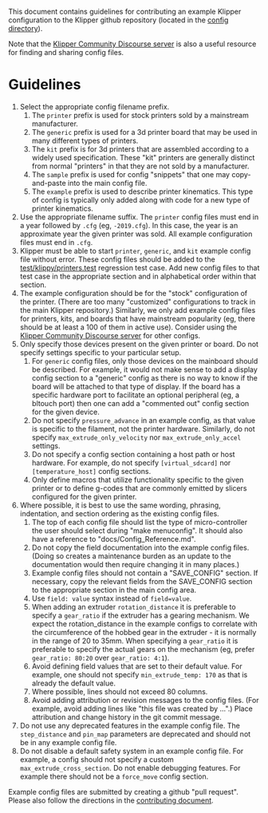 This document contains guidelines for contributing an example Klipper
configuration to the Klipper github repository (located in the
[config directory](../config/)).

Note that the
[Klipper Community Discourse server](https://community.klipper3d.org) is also a
useful resource for finding and sharing config files.

# Guidelines

1. Select the appropriate config filename prefix.
   1. The `printer` prefix is used for stock printers sold by a mainstream
      manufacturer.
   2. The `generic` prefix is used for a 3d printer board that may be used in
      many different types of printers.
   3. The `kit` prefix is for 3d printers that are assembled according to a
      widely used specification. These "kit" printers are generally distinct
      from normal "printers" in that they are not sold by a manufacturer.
   4. The `sample` prefix is used for config "snippets" that one may
      copy-and-paste into the main config file.
   5. The `example` prefix is used to describe printer kinematics. This type of
      config is typically only added along with code for a new type of printer
      kinematics.
2. Use the appropriate filename suffix. The `printer` config files must end in a
   year followed by `.cfg` (eg, `-2019.cfg`). In this case, the year is an
   approximate year the given printer was sold. All example configuration files
   must end in `.cfg`.
3. Klipper must be able to start `printer`, `generic`, and `kit` example config
   file without error. These config files should be added to the
   [test/klippy/printers.test](../test/klippy/printers.test) regression test
   case. Add new config files to that test case in the appropriate section and
   in alphabetical order within that section.
4. The example configuration should be for the "stock" configuration of the
   printer. (There are too many "customized" configurations to track in the main
   Klipper repository.) Similarly, we only add example config files for
   printers, kits, and boards that have mainstream popularity (eg, there should
   be at least a 100 of them in active use). Consider using the
   [Klipper Community Discourse server](https://community.klipper3d.org) for
   other configs.
5. Only specify those devices present on the given printer or board. Do not
   specify settings specific to your particular setup.
   1. For `generic` config files, only those devices on the mainboard should be
      described. For example, it would not make sense to add a display config
      section to a "generic" config as there is no way to know if the board will
      be attached to that type of display. If the board has a specific hardware
      port to facilitate an optional peripheral (eg, a bltouch port) then one
      can add a "commented out" config section for the given device.
   2. Do not specify `pressure_advance` in an example config, as that value is
      specific to the filament, not the printer hardware. Similarly, do not
      specify `max_extrude_only_velocity` nor `max_extrude_only_accel` settings.
   3. Do not specify a config section containing a host path or host hardware.
      For example, do not specify `[virtual_sdcard]` nor `[temperature_host]`
      config sections.
   4. Only define macros that utilize functionality specific to the given
      printer or to define g-codes that are commonly emitted by slicers
      configured for the given printer.
6. Where possible, it is best to use the same wording, phrasing, indentation,
   and section ordering as the existing config files.
   1. The top of each config file should list the type of micro-controller the
      user should select during "make menuconfig". It should also have a
      reference to "docs/Config_Reference.md".
   2. Do not copy the field documentation into the example config files. (Doing
      so creates a maintenance burden as an update to the documentation would
      then require changing it in many places.)
   3. Example config files should not contain a "SAVE_CONFIG" section. If
      necessary, copy the relevant fields from the SAVE_CONFIG section to the
      appropriate section in the main config area.
   4. Use `field: value` syntax instead of `field=value`.
   5. When adding an extruder `rotation_distance` it is preferable to specify a
      `gear_ratio` if the extruder has a gearing mechanism. We expect the
      rotation_distance in the example configs to correlate with the
      circumference of the hobbed gear in the extruder - it is normally in the
      range of 20 to 35mm. When specifying a `gear_ratio` it is preferable to
      specify the actual gears on the mechanism (eg, prefer `gear_ratio: 80:20`
      over `gear_ratio: 4:1`).
   6. Avoid defining field values that are set to their default value. For
      example, one should not specify `min_extrude_temp: 170` as that is already
      the default value.
   7. Where possible, lines should not exceed 80 columns.
   8. Avoid adding attribution or revision messages to the config files. (For
      example, avoid adding lines like "this file was created by ...".) Place
      attribution and change history in the git commit message.
7. Do not use any deprecated features in the example config file. The
   `step_distance` and `pin_map` parameters are deprecated and should not be in
   any example config file.
8. Do not disable a default safety system in an example config file. For
   example, a config should not specify a custom `max_extrude_cross_section`. Do
   not enable debugging features. For example there should not be a `force_move`
   config section.

Example config files are submitted by creating a github "pull request". Please
also follow the directions in the [contributing document](CONTRIBUTING.md).

